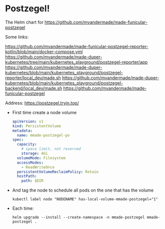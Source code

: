 
# Postzegel!

The Helm chart for https://github.com/mvandermade/made-funicular-postzegel

Some links:

https://github.com/mvandermade/made-funicular-postzegel-reporter-kotlin/blob/main/docker-compose.yml
https://github.com/mvandermade/made-duper-kubernetes/tree/main/kubernetes_playground/postzegel-reporter/app
https://github.com/mvandermade/made-duper-kubernetes/blob/main/kubernetes_playground/postzegel-reporter/local_dev/made.sh
https://github.com/mvandermade/made-duper-kubernetes/blob/main/kubernetes_playground/postzegel-backend/local_dev/made.sh
https://github.com/mvandermade/made-funicular-postzegel

Address: https://postzegel.tryin.top/

* First time create a node volume
  ```yaml
  apiVersion: v1
  kind: PersistentVolume
  metadata:
    name: mmade-postzegel-pv
  spec:
    capacity:
      # space limit, not reserved
      storage: 4Gi
    volumeMode: Filesystem
    accessModes:
      - ReadWriteOnce
    persistentVolumeReclaimPolicy: Retain
    hostPath:
      path: $DIR
  ```

* And tag the node to schedule all pods on the one that has the volume
  ```shell
  kubectl label node "NODENAME" has-local-volume-mmade-postzegel="1"
  ```
  
* Each time:
  ```shell
  helm upgrade --install --create-namespace -n mmade-postzegel mmade-postzegel .
  ```
